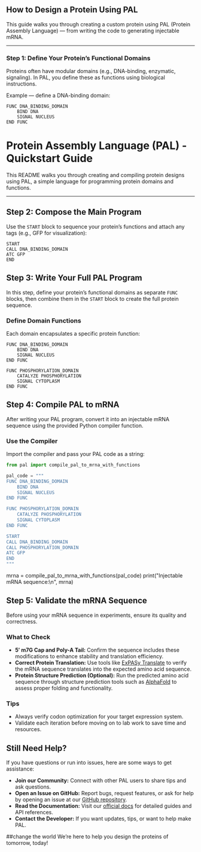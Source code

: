 ## How to Design a Protein Using PAL

This guide walks you through creating a custom protein using PAL (Protein Assembly Language) — from writing the code to generating injectable mRNA.

---

### Step 1: Define Your Protein’s Functional Domains

Proteins often have modular domains (e.g., DNA-binding, enzymatic, signaling). In PAL, you define these as functions using biological instructions.

Example — define a DNA-binding domain:

```pal
FUNC DNA_BINDING_DOMAIN
    BIND DNA
    SIGNAL NUCLEUS
END FUNC
```

# Protein Assembly Language (PAL) - Quickstart Guide

This README walks you through creating and compiling protein designs using PAL, a simple language for programming protein domains and functions.

---

## Step 2: Compose the Main Program

Use the `START` block to sequence your protein’s functions and attach any tags (e.g., GFP for visualization):

```pal
START
CALL DNA_BINDING_DOMAIN
ATC GFP
END
```

## Step 3: Write Your Full PAL Program

In this step, define your protein’s functional domains as separate `FUNC` blocks, then combine them in the `START` block to create the full protein sequence.

### Define Domain Functions

Each domain encapsulates a specific protein function:

```pal
FUNC DNA_BINDING_DOMAIN
    BIND DNA
    SIGNAL NUCLEUS
END FUNC

FUNC PHOSPHORYLATION_DOMAIN
    CATALYZE PHOSPHORYLATION
    SIGNAL CYTOPLASM
END FUNC
```

## Step 4: Compile PAL to mRNA

After writing your PAL program, convert it into an injectable mRNA sequence using the provided Python compiler function.

### Use the Compiler

Import the compiler and pass your PAL code as a string:

```python
from pal import compile_pal_to_mrna_with_functions

pal_code = """
FUNC DNA_BINDING_DOMAIN
    BIND DNA
    SIGNAL NUCLEUS
END FUNC

FUNC PHOSPHORYLATION_DOMAIN
    CATALYZE PHOSPHORYLATION
    SIGNAL CYTOPLASM
END FUNC

START
CALL DNA_BINDING_DOMAIN
CALL PHOSPHORYLATION_DOMAIN
ATC GFP
END
"""
```

mrna = compile_pal_to_mrna_with_functions(pal_code)
print("Injectable mRNA sequence:\n", mrna)

## Step 5: Validate the mRNA Sequence

Before using your mRNA sequence in experiments, ensure its quality and correctness.

### What to Check

- **5′ m7G Cap and Poly-A Tail:** Confirm the sequence includes these modifications to enhance stability and translation efficiency.
- **Correct Protein Translation:** Use tools like [ExPASy Translate](https://web.expasy.org/translate/) to verify the mRNA sequence translates into the expected amino acid sequence.
- **Protein Structure Prediction (Optional):** Run the predicted amino acid sequence through structure prediction tools such as [AlphaFold](https://alphafold.ebi.ac.uk/) to assess proper folding and functionality.

### Tips

- Always verify codon optimization for your target expression system.
- Validate each iteration before moving on to lab work to save time and resources.

## Still Need Help?

If you have questions or run into issues, here are some ways to get assistance:

- **Join our Community:** Connect with other PAL users to share tips and ask questions.
- **Open an Issue on GitHub:** Report bugs, request features, or ask for help by opening an issue at our [GitHub repository](https://github.com/DaMathCoder/pal).
- **Read the Documentation:** Visit our [official docs](https://palproject.org/docs) for detailed guides and API references.
- **Contact the Developer:** If you want updates, tips, or want to help make PAL.

##change the world
We’re here to help you design the proteins of tomorrow, today!
